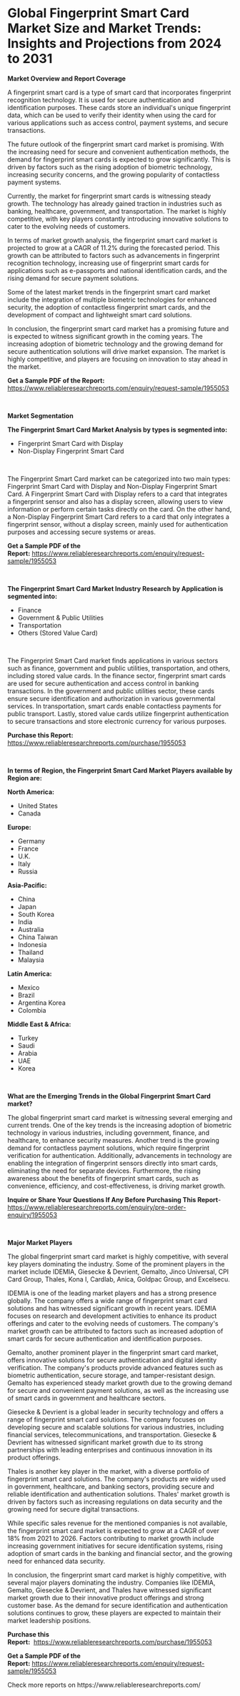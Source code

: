 <p><h1>Global Fingerprint Smart Card Market Size and Market Trends: Insights and Projections from 2024 to 2031</h1></p><p><strong>Market Overview and Report Coverage</strong></p>
<p><p>A fingerprint smart card is a type of smart card that incorporates fingerprint recognition technology. It is used for secure authentication and identification purposes. These cards store an individual's unique fingerprint data, which can be used to verify their identity when using the card for various applications such as access control, payment systems, and secure transactions.</p><p>The future outlook of the fingerprint smart card market is promising. With the increasing need for secure and convenient authentication methods, the demand for fingerprint smart cards is expected to grow significantly. This is driven by factors such as the rising adoption of biometric technology, increasing security concerns, and the growing popularity of contactless payment systems.</p><p>Currently, the market for fingerprint smart cards is witnessing steady growth. The technology has already gained traction in industries such as banking, healthcare, government, and transportation. The market is highly competitive, with key players constantly introducing innovative solutions to cater to the evolving needs of customers.</p><p>In terms of market growth analysis, the fingerprint smart card market is projected to grow at a CAGR of 11.2% during the forecasted period. This growth can be attributed to factors such as advancements in fingerprint recognition technology, increasing use of fingerprint smart cards for applications such as e-passports and national identification cards, and the rising demand for secure payment solutions.</p><p>Some of the latest market trends in the fingerprint smart card market include the integration of multiple biometric technologies for enhanced security, the adoption of contactless fingerprint smart cards, and the development of compact and lightweight smart card solutions.</p><p>In conclusion, the fingerprint smart card market has a promising future and is expected to witness significant growth in the coming years. The increasing adoption of biometric technology and the growing demand for secure authentication solutions will drive market expansion. The market is highly competitive, and players are focusing on innovation to stay ahead in the market.</p></p>
<p><strong>Get a Sample PDF of the Report:</strong> <a href="https://www.reliableresearchreports.com/enquiry/request-sample/1955053">https://www.reliableresearchreports.com/enquiry/request-sample/1955053</a></p>
<p>&nbsp;</p>
<p><strong>Market Segmentation</strong></p>
<p><strong>The Fingerprint Smart Card Market Analysis by types is segmented into:</strong></p>
<p><ul><li>Fingerprint Smart Card with Display</li><li>Non-Display Fingerprint Smart Card</li></ul></p>
<p>&nbsp;</p>
<p><p>The Fingerprint Smart Card market can be categorized into two main types: Fingerprint Smart Card with Display and Non-Display Fingerprint Smart Card. A Fingerprint Smart Card with Display refers to a card that integrates a fingerprint sensor and also has a display screen, allowing users to view information or perform certain tasks directly on the card. On the other hand, a Non-Display Fingerprint Smart Card refers to a card that only integrates a fingerprint sensor, without a display screen, mainly used for authentication purposes and accessing secure systems or areas.</p></p>
<p><strong>Get a Sample PDF of the Report:</strong>&nbsp;<a href="https://www.reliableresearchreports.com/enquiry/request-sample/1955053">https://www.reliableresearchreports.com/enquiry/request-sample/1955053</a></p>
<p>&nbsp;</p>
<p><strong>The Fingerprint Smart Card Market Industry Research by Application is segmented into:</strong></p>
<p><ul><li>Finance</li><li>Government & Public Utilities</li><li>Transportation</li><li>Others (Stored Value Card)</li></ul></p>
<p>&nbsp;</p>
<p><p>The Fingerprint Smart Card market finds applications in various sectors such as finance, government and public utilities, transportation, and others, including stored value cards. In the finance sector, fingerprint smart cards are used for secure authentication and access control in banking transactions. In the government and public utilities sector, these cards ensure secure identification and authorization in various governmental services. In transportation, smart cards enable contactless payments for public transport. Lastly, stored value cards utilize fingerprint authentication to secure transactions and store electronic currency for various purposes.</p></p>
<p><strong>Purchase this Report:</strong>&nbsp; <a href="https://www.reliableresearchreports.com/purchase/1955053">https://www.reliableresearchreports.com/purchase/1955053</a></p>
<p>&nbsp;</p>
<p><strong>In terms of Region, the Fingerprint Smart Card Market Players available by Region are:</strong></p>
<p>
    <p> <strong> North America: </strong>
        <ul>
            <li>United States</li>
            <li>Canada</li>
        </ul>
        </p> 
    <p> <strong> Europe: </strong>
        <ul>
            <li>Germany</li>
            <li>France</li>
            <li>U.K.</li>
            <li>Italy</li>
            <li>Russia</li>
        </ul>
        </p> 
    <p> <strong> Asia-Pacific: </strong>
        <ul>
            <li>China</li>
            <li>Japan</li>
            <li>South Korea</li>
            <li>India</li>
            <li>Australia</li>
            <li>China Taiwan</li>
            <li>Indonesia</li>
            <li>Thailand</li>
            <li>Malaysia</li>
        </ul>
        </p> 
    <p> <strong> Latin America: </strong>
        <ul>
            <li>Mexico</li>
            <li>Brazil</li>
            <li>Argentina Korea</li>
            <li>Colombia</li>
        </ul>
        </p> 
    <p> <strong> Middle East & Africa: </strong>
        <ul>
            <li>Turkey</li>
            <li>Saudi</li>
            <li>Arabia</li>
            <li>UAE</li>
            <li>Korea</li>
        </ul>
    </p>
    </p>
<p>&nbsp;</p>
<p><strong>What are the Emerging Trends in the Global Fingerprint Smart Card market?</strong></p>
<p><p>The global fingerprint smart card market is witnessing several emerging and current trends. One of the key trends is the increasing adoption of biometric technology in various industries, including government, finance, and healthcare, to enhance security measures. Another trend is the growing demand for contactless payment solutions, which require fingerprint verification for authentication. Additionally, advancements in technology are enabling the integration of fingerprint sensors directly into smart cards, eliminating the need for separate devices. Furthermore, the rising awareness about the benefits of fingerprint smart cards, such as convenience, efficiency, and cost-effectiveness, is driving market growth.</p></p>
<p><strong>Inquire or Share Your Questions If Any Before Purchasing This Report</strong>- <a href="https://www.reliableresearchreports.com/enquiry/pre-order-enquiry/1955053">https://www.reliableresearchreports.com/enquiry/pre-order-enquiry/1955053</a></p>
<p>&nbsp;</p>
<p><strong>Major Market Players</strong></p>
<p><p>The global fingerprint smart card market is highly competitive, with several key players dominating the industry. Some of the prominent players in the market include IDEMIA, Giesecke & Devrient, Gemalto, Jinco Universal, CPI Card Group, Thales, Kona I, Cardlab, Anica, Goldpac Group, and Excelsecu.</p><p>IDEMIA is one of the leading market players and has a strong presence globally. The company offers a wide range of fingerprint smart card solutions and has witnessed significant growth in recent years. IDEMIA focuses on research and development activities to enhance its product offerings and cater to the evolving needs of customers. The company's market growth can be attributed to factors such as increased adoption of smart cards for secure authentication and identification purposes.</p><p>Gemalto, another prominent player in the fingerprint smart card market, offers innovative solutions for secure authentication and digital identity verification. The company's products provide advanced features such as biometric authentication, secure storage, and tamper-resistant design. Gemalto has experienced steady market growth due to the growing demand for secure and convenient payment solutions, as well as the increasing use of smart cards in government and healthcare sectors.</p><p>Giesecke & Devrient is a global leader in security technology and offers a range of fingerprint smart card solutions. The company focuses on developing secure and scalable solutions for various industries, including financial services, telecommunications, and transportation. Giesecke & Devrient has witnessed significant market growth due to its strong partnerships with leading enterprises and continuous innovation in its product offerings.</p><p>Thales is another key player in the market, with a diverse portfolio of fingerprint smart card solutions. The company's products are widely used in government, healthcare, and banking sectors, providing secure and reliable identification and authentication solutions. Thales' market growth is driven by factors such as increasing regulations on data security and the growing need for secure digital transactions.</p><p>While specific sales revenue for the mentioned companies is not available, the fingerprint smart card market is expected to grow at a CAGR of over 18% from 2021 to 2026. Factors contributing to market growth include increasing government initiatives for secure identification systems, rising adoption of smart cards in the banking and financial sector, and the growing need for enhanced data security.</p><p>In conclusion, the fingerprint smart card market is highly competitive, with several major players dominating the industry. Companies like IDEMIA, Gemalto, Giesecke & Devrient, and Thales have witnessed significant market growth due to their innovative product offerings and strong customer base. As the demand for secure identification and authentication solutions continues to grow, these players are expected to maintain their market leadership positions.</p></p>
<p><strong>Purchase this Report:</strong>&nbsp;&nbsp;<a href="https://www.reliableresearchreports.com/purchase/1955053">https://www.reliableresearchreports.com/purchase/1955053</a></p>
<p></p>
<p><strong>Get a Sample PDF of the Report:</strong>&nbsp;<a href="https://www.reliableresearchreports.com/enquiry/request-sample/1955053">https://www.reliableresearchreports.com/enquiry/request-sample/1955053</a></p>
<p>Check more reports on https://www.reliableresearchreports.com/</p>